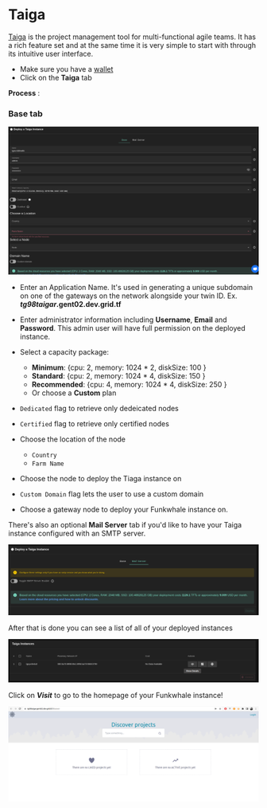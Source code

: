 # Taiga

[Taiga](https://www.taiga.io/) is the project management tool for multi-functional agile teams. It has a rich feature set and at the same time it is very simple to start with through its intuitive user interface.


- Make sure you have a [wallet](./wallet_connector.md)
- Click on the **Taiga** tab

__Process__ :

### **Base** tab

![ ](./img/taiga1.png)

- Enter an Application Name. It's used in generating a unique subdomain on one of the gateways on the network alongside your twin ID. Ex. ***tg98taigar*.gent02.dev.grid.tf**

- Enter administrator information including **Username**, **Email** and **Password**. This admin user will have full permission on the deployed instance.
- Select a capacity package:
    - **Minimum**: {cpu: 2, memory: 1024 * 2, diskSize: 100 }
    - **Standard**: {cpu: 2, memory: 1024 * 4, diskSize: 150 }
    - **Recommended**: {cpu: 4, memory: 1024 * 4, diskSize: 250 }
    - Or choose a **Custom** plan

- `Dedicated` flag to retrieve only dedeicated nodes 
- `Certified` flag to retrieve only certified nodes 
- Choose the location of the node
   - `Country`
   - `Farm Name`
- Choose the node to deploy the Tiaga instance on
- `Custom Domain` flag lets the user to use a custom domain
- Choose a gateway node to deploy your Funkwhale instance on.



There's also an optional **Mail Server** tab if you'd like to have your Taiga instance configured with an SMTP server.

![ ](./img/taiga4.png)

After that is done you can see a list of all of your deployed instances

![ ](./img/taiga5.png)

Click on ***Visit*** to go to the homepage of your Funkwhale instance!

![ ](./img/taiga6.png)
